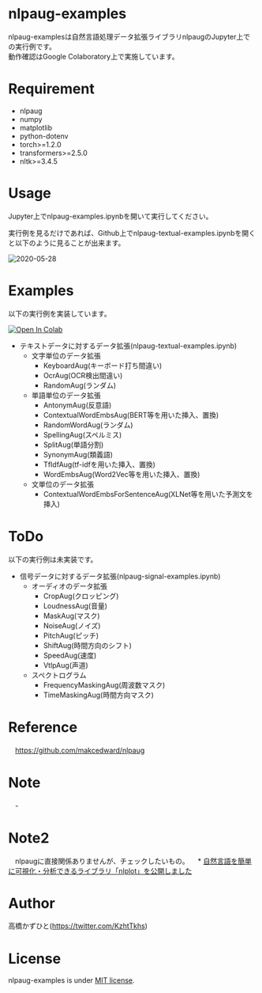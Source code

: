 # nlpaug-examples
nlpaug-examplesは自然言語処理データ拡張ライブラリnlpaugのJupyter上での実行例です。<br>
動作確認はGoogle Colaboratory上で実施しています。

# Requirement
 
* nlpaug
* numpy
* matplotlib
* python-dotenv
* torch>=1.2.0
* transformers>=2.5.0
* nltk>=3.4.5

# Usage
Jupyter上でnlpaug-examples.ipynbを開いて実行してください。

実行例を見るだけであれば、Github上でnlpaug-textual-examples.ipynbを開くと以下のように見ることが出来ます。

![2020-05-28](https://user-images.githubusercontent.com/37477845/83049589-617f0e80-a086-11ea-91ff-221238224d4d.png)

# Examples
以下の実行例を実装しています。

[![Open In Colab](https://colab.research.google.com/assets/colab-badge.svg)](https://colab.research.google.com/github/Kazuhito00/nlpaug-examples/blob/master/nlpaug-textual-examples.ipynb)
* テキストデータに対するデータ拡張(nlpaug-textual-examples.ipynb)
    * 文字単位のデータ拡張
        * KeyboardAug(キーボード打ち間違い)
        * OcrAug(OCR検出間違い)
        * RandomAug(ランダム)
    * 単語単位のデータ拡張
        * AntonymAug(反意語)
        * ContextualWordEmbsAug(BERT等を用いた挿入、置換)
        * RandomWordAug(ランダム)
        * SpellingAug(スペルミス)
        * SplitAug(単語分割)
        * SynonymAug(類義語)
        * TfIdfAug(tf-idfを用いた挿入、置換)
        * WordEmbsAug(Word2Vec等を用いた挿入、置換)
    * 文単位のデータ拡張
        * ContextualWordEmbsForSentenceAug(XLNet等を用いた予測文を挿入)

# ToDo
以下の実行例は未実装です。

* 信号データに対するデータ拡張(nlpaug-signal-examples.ipynb)
    * オーディオのデータ拡張
        * CropAug(クロッピング)
        * LoudnessAug(音量)
        * MaskAug(マスク)
        * NoiseAug(ノイズ)
        * PitchAug(ピッチ)
        * ShiftAug(時間方向のシフト)
        * SpeedAug(速度)
        * VtlpAug(声道)
    * スペクトログラム
        * FrequencyMaskingAug(周波数マスク)
        * TimeMaskingAug(時間方向マスク)

# Reference
　https://github.com/makcedward/nlpaug

# Note
　-

# Note2
　nlpaugに直接関係ありませんが、チェックしたいもの。
　* [自然言語を簡単に可視化・分析できるライブラリ「nlplot」を公開しました](https://www.takapy.work/entry/2020/05/17/192947)

# Author
高橋かずひと(https://twitter.com/KzhtTkhs)

# License

nlpaug-examples is under [MIT license](LICENSE).
